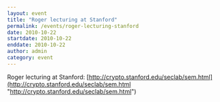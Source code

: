 ```yaml
---
layout: event
title: "Roger lecturing at Stanford"
permalink: /events/roger-lecturing-stanford
date: 2010-10-22
startdate: 2010-10-22
enddate: 2010-10-22
author: admin
category: event
---
```


Roger lecturing at Stanford:
 [http://crypto.stanford.edu/seclab/sem.html](http://crypto.stanford.edu/seclab/sem.html "http://crypto.stanford.edu/seclab/sem.html")

